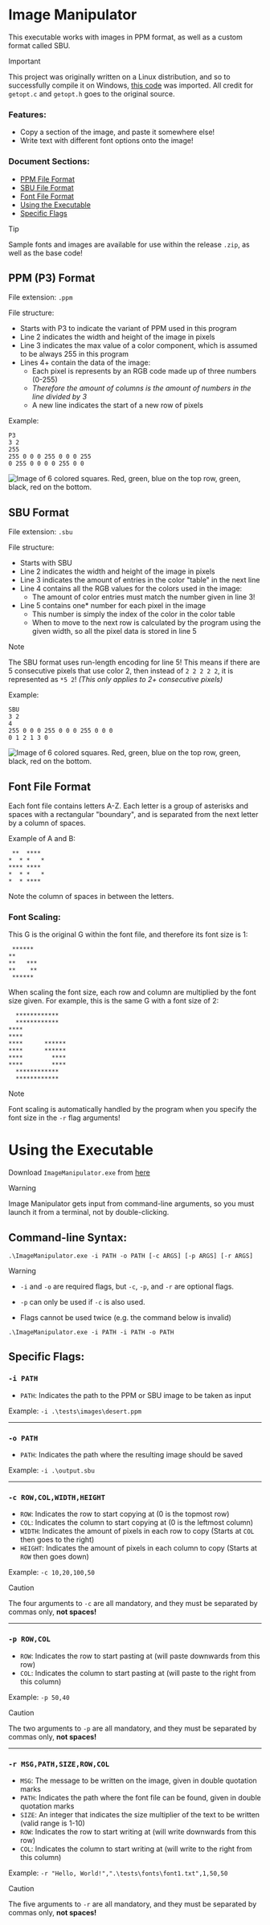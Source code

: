 # Image Manipulator
This executable works with images in PPM format, as well as a custom format called SBU.

> [!IMPORTANT]
> This project was originally written on a Linux distribution, and so to successfully compile it on Windows, [this code](https://gist.github.com/superwills/5815344) was imported. All credit for `getopt.c` and `getopt.h` goes to the original source.

### Features:
- Copy a section of the image, and paste it somewhere else!
- Write text with different font options onto the image!

### Document Sections:
- [PPM File Format](#ppm-p3-format)
- [SBU File Format](#sbu-format)
- [Font File Format](#font-file-format)
- [Using the Executable](#using-the-executable)
- [Specific Flags](#specific-flags)

> [!TIP]
> Sample fonts and images are available for use within the release `.zip`, as well as the base code!

## PPM (P3) Format
File extension: `.ppm`

File structure:
- Starts with P3 to indicate the variant of PPM used in this program
- Line 2 indicates the width and height of the image in pixels
- Line 3 indicates the max value of a color component, which is assumed to be always 255 in this program
- Lines 4+ contain the data of the image:
    - Each pixel is represents by an RGB code made up of three numbers (0-255)
    - *Therefore the amount of columns is the amount of numbers in the line divided by 3*
    - A new line indicates the start of a new row of pixels

Example:
```
P3
3 2
255
255 0 0 0 255 0 0 0 255
0 255 0 0 0 0 255 0 0
```
![Image of 6 colored squares. Red, green, blue on the top row, green, black, red on the bottom.](assets/image.png)

## SBU Format
File extension: `.sbu`

File structure:
- Starts with SBU
- Line 2 indicates the width and height of the image in pixels
- Line 3 indicates the amount of entries in the color "table" in the next line
- Line 4 contains all the RGB values for the colors used in the image:
    - The amount of color entries must match the number given in line 3!
- Line 5 contains one* number for each pixel in the image
    - This number is simply the index of the color in the color table
    - When to move to the next row is calculated by the program using the given width, so all the pixel data is stored in line 5

> [!NOTE]
> The SBU format uses run-length encoding for line 5! This means if there are 5 consecutive pixels that use color 2, then instead of `2 2 2 2 2`, it is represented as `*5 2`! *(This only applies to 2+ consecutive pixels)*

Example: 
```
SBU
3 2
4
255 0 0 0 255 0 0 0 255 0 0 0
0 1 2 1 3 0
```

![Image of 6 colored squares. Red, green, blue on the top row, green, black, red on the bottom.](assets/image.png)

## Font File Format
Each font file contains letters A-Z. Each letter is a group of asterisks and spaces with a rectangular "boundary", and is separated from the next letter by a column of spaces.

Example of A and B:
```
 **  **** 
*  * *   *
**** **** 
*  * *   *
*  * **** 
```
Note the column of spaces in between the letters.

### Font Scaling:
This G is the original G within the font file, and therefore its font size is 1:
```
 ****** 
**      
**   ***
**    **
 ****** 
```
When scaling the font size, each row and column are multiplied by the font size given. For example, this is the same G with a font size of 2:
```
  ************  
  ************  
****            
****            
****      ******
****      ******
****        ****
****        ****
  ************  
  ************  
```

> [!NOTE]
> Font scaling is automatically handled by the program when you specify the font size in the `-r` flag arguments!

# Using the Executable

Download `ImageManipulator.exe` from [here](https://github.com/dylanNicastro/image-manipulator/releases/latest)

> [!WARNING]
> Image Manipulator gets input from command-line arguments, so you must launch it from a terminal, not by double-clicking.

## Command-line Syntax:
```
.\ImageManipulator.exe -i PATH -o PATH [-c ARGS] [-p ARGS] [-r ARGS]
```

> [!WARNING]
> - `-i` and `-o` are required flags, but `-c`, `-p`, and `-r` are optional flags.
>
> - `-p` can only be used if `-c` is also used.
>
> - Flags cannot be used twice (e.g. the command below is invalid)
> ```
> .\ImageManipulator.exe -i PATH -i PATH -o PATH
> ```

## Specific Flags:
### `-i PATH`
- `PATH`: Indicates the path to the PPM or SBU image to be taken as input

Example: `-i .\tests\images\desert.ppm`

---

### `-o PATH`
- `PATH`: Indicates the path where the resulting image should be saved

Example: `-i .\output.sbu`

---

### `-c ROW,COL,WIDTH,HEIGHT`
- `ROW`: Indicates the row to start copying at (0 is the topmost row)
- `COL`: Indicates the column to start copying at (0 is the leftmost column)
- `WIDTH`: Indicates the amount of pixels in each row to copy (Starts at `COL` then goes to the right)
- `HEIGHT`: Indicates the amount of pixels in each column to copy (Starts at `ROW` then goes down)

Example: `-c 10,20,100,50`

> [!CAUTION]
> The four arguments to `-c` are all mandatory, and they must be separated by commas only, **not spaces!**

---

### `-p ROW,COL`
- `ROW`: Indicates the row to start pasting at (will paste downwards from this row)
- `COL`: Indicates the column to start pasting at (will paste to the right from this column)

Example: `-p 50,40`

> [!CAUTION]
> The two arguments to `-p` are all mandatory, and they must be separated by commas only, **not spaces!**

---

### `-r MSG,PATH,SIZE,ROW,COL`
- `MSG`: The message to be written on the image, given in double quotation marks
- `PATH`: Indicates the path where the font file can be found, given in double quotation marks
- `SIZE`: An integer that indicates the size multiplier of the text to be written (valid range is 1-10)
- `ROW`: Indicates the row to start writing at (will write downwards from this row)
- `COL`: Indicates the column to start writing at (will write to the right from this column)

Example: `-r "Hello, World!",".\tests\fonts\font1.txt",1,50,50`

> [!CAUTION]
> The five arguments to `-r` are all mandatory, and they must be separated by commas only, **not spaces!**
